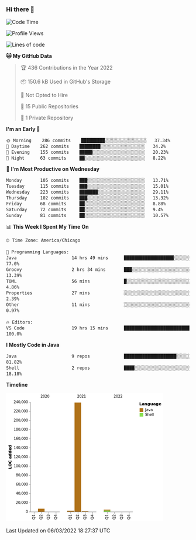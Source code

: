 ### Hi there 👋


<!--START_SECTION:waka-->
![Code Time](http://img.shields.io/badge/Code%20Time-2%2C126%20hrs%207%20mins-blue)

![Profile Views](http://img.shields.io/badge/Profile%20Views-21-blue)

![Lines of code](https://img.shields.io/badge/From%20Hello%20World%20I%27ve%20Written-253%20Thousand%20lines%20of%20code-blue)

**🐱 My GitHub Data** 

> 🏆 436 Contributions in the Year 2022
 > 
> 📦 150.6 kB Used in GitHub's Storage 
 > 
> 🚫 Not Opted to Hire
 > 
> 📜 15 Public Repositories 
 > 
> 🔑 1 Private Repository 
 > 
**I'm an Early 🐤** 

```text
🌞 Morning    286 commits    █████████░░░░░░░░░░░░░░░░   37.34% 
🌆 Daytime    262 commits    ████████░░░░░░░░░░░░░░░░░   34.2% 
🌃 Evening    155 commits    █████░░░░░░░░░░░░░░░░░░░░   20.23% 
🌙 Night      63 commits     ██░░░░░░░░░░░░░░░░░░░░░░░   8.22%

```
📅 **I'm Most Productive on Wednesday** 

```text
Monday       105 commits    ███░░░░░░░░░░░░░░░░░░░░░░   13.71% 
Tuesday      115 commits    ███░░░░░░░░░░░░░░░░░░░░░░   15.01% 
Wednesday    223 commits    ███████░░░░░░░░░░░░░░░░░░   29.11% 
Thursday     102 commits    ███░░░░░░░░░░░░░░░░░░░░░░   13.32% 
Friday       68 commits     ██░░░░░░░░░░░░░░░░░░░░░░░   8.88% 
Saturday     72 commits     ██░░░░░░░░░░░░░░░░░░░░░░░   9.4% 
Sunday       81 commits     ██░░░░░░░░░░░░░░░░░░░░░░░   10.57%

```


📊 **This Week I Spent My Time On** 

```text
⌚︎ Time Zone: America/Chicago

💬 Programming Languages: 
Java                     14 hrs 49 mins      ███████████████████░░░░░░   77.0% 
Groovy                   2 hrs 34 mins       ███░░░░░░░░░░░░░░░░░░░░░░   13.39% 
TOML                     56 mins             █░░░░░░░░░░░░░░░░░░░░░░░░   4.86% 
Properties               27 mins             ░░░░░░░░░░░░░░░░░░░░░░░░░   2.39% 
Other                    11 mins             ░░░░░░░░░░░░░░░░░░░░░░░░░   0.97%

🔥 Editors: 
VS Code                  19 hrs 15 mins      █████████████████████████   100.0%

```

**I Mostly Code in Java** 

```text
Java                     9 repos             ████████████████████░░░░░   81.82% 
Shell                    2 repos             ████░░░░░░░░░░░░░░░░░░░░░   18.18%

```


**Timeline**

![Chart not found](https://raw.githubusercontent.com/powercasgamer/powercasgamer/master/charts/bar_graph.png) 


 Last Updated on 06/03/2022 18:27:37 UTC
<!--END_SECTION:waka-->

